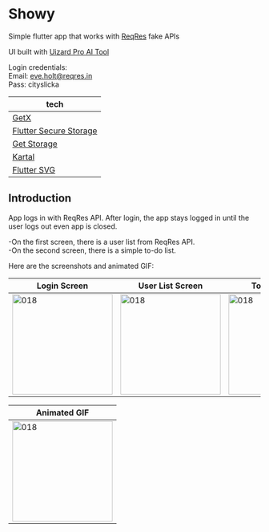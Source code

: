 # Showy

Simple flutter app that works with [ReqRes](https://reqres.in) fake APIs  

UI built with [Uizard Pro AI Tool](https://uizard.io/)  

Login credentials:  
Email: eve.holt@reqres.in  
Pass: cityslicka

tech |
---|
[GetX](https://pub.dev/packages/get) |
[Flutter Secure Storage](https://pub.dev/packages/flutter_secure_storage) |
[Get Storage](https://pub.dev/packages/get_storage) |
[Kartal](https://pub.dev/packages/kartal) |
[Flutter SVG](https://pub.dev/packages/flutter_svg) |

## Introduction
App logs in with ReqRes API. After login, the app stays logged in until the user logs out even app is closed.  

-On the first screen, there is a user list from ReqRes API.  
-On the second screen, there is a simple to-do list. 

Here are the screenshots and animated GIF:

Login Screen | User List Screen | To-do Screen | Add To-do Screen
---|---|---|----|
<img width="200" alt="018" src="https://github.com/topcubaba/showy/assets/50087007/276633bd-e83c-438f-91a7-e449d1f44ff3"> | <img width="200" alt="018" src="https://github.com/topcubaba/showy/assets/50087007/36ad7010-b3c1-4314-b6bd-24e178183b6d"> | <img width="200" alt="018" src="https://github.com/topcubaba/showy/assets/50087007/eebef95e-b353-469d-b712-e012097a771a"> | <img width="200" alt="018" src="https://github.com/topcubaba/showy/assets/50087007/7fc34ccc-fa67-49d3-9081-56378c0c749c"> |

Animated GIF |
---|
<img width="200" alt="018" src="https://github.com/topcubaba/showy/assets/50087007/b7b0a8ab-7e2f-4a53-ad66-c740c65e1464"> |
